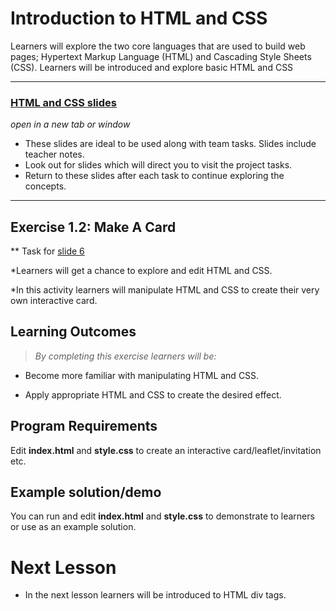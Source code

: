 # Introduction to HTML and CSS

Learners will explore the two core languages that are used to build web pages; Hypertext Markup Language (HTML) and Cascading Style Sheets (CSS). Learners will be introduced and explore basic HTML and CSS

---

### [HTML and CSS slides](https://docs.google.com/presentation/d/1SPuE9aGK1kVAGKBS7AWpVCGBHmIaZj7zh4DkeTrO57U/edit?usp=sharing)
*open in a new tab or window*

* These slides are ideal to be used along with team tasks. Slides include teacher notes.
* Look out for slides which will direct you to visit the project tasks.
* Return to these slides after each task to continue exploring the concepts. 

---
## Exercise 1.2:  Make A Card
** Task for [slide 6](https://docs.google.com/presentation/d/1SPuE9aGK1kVAGKBS7AWpVCGBHmIaZj7zh4DkeTrO57U/edit?usp=sharing)

*Learners will get a chance to explore and edit HTML and CSS.

*In this activity learners will manipulate HTML and CSS to create their very own interactive card. 



## Learning Outcomes

> *By completing this exercise learners will be:*

* Become more familiar with manipulating HTML and CSS. 

* Apply appropriate HTML and CSS to create the desired effect.


## Program Requirements
Edit **index.html** and **style.css** to create an interactive card/leaflet/invitation etc.

## Example solution/demo

You can run and edit **index.html** and **style.css** to demonstrate to learners or use as an example solution.


# Next Lesson
* In the next lesson learners will be introduced to HTML div tags.